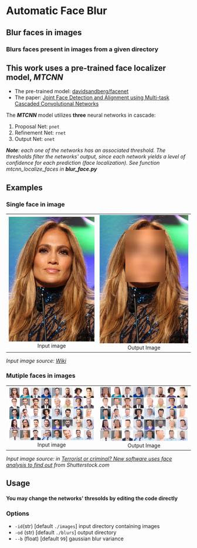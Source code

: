 # Automatic Face Blur

## Blur faces in images
### Blurs faces present in images from a given directory

## This work uses a pre-trained face localizer model, **_MTCNN_**
*  The pre-trained model: [davidsandberg/facenet](https://github.com/davidsandberg/facenet)
* The paper: [Joint Face Detection and Alignment using   Multi-task Cascaded Convolutional Networks](https://kpzhang93.github.io/MTCNN_face_detection_alignment/paper/spl.pdf)

The **_MTCNN_** model utilizes **three** neural networks in cascade:
1. Proposal Net: `pnet`
2. Refinement Net: `rnet`
3. Output Net: `onet`

**_Note_**_: each one of the networks has an associated threshold. The thresholds filter the networks' output, since each network yields a level of confidence for each prediction (face localization). See function _mtcnn_localize_faces_ in **_blur_face.py_**_

## Examples
### Single face in image
| | |
|:-------------------------:|:-------------------------:|
|<img width="500" src="./examples/jlo.jpg"> Input image|<img width="500" src="./examples/jlo_blur.jpg"> Output Image|
_Input image source: [Wiki](https://en.wikipedia.org/wiki/Jennifer_Lopez#/media/File:Jennifer_Lopez_at_GLAAD_Media_Awards_(cropped).jpg)_
### Mutiple faces in images
| | |
|:-------------------------:|:-------------------------:|
|<img width="500" src="./examples/multi_multi.jpeg"> Input image|<img width="500" src="./examples/multi_multi_blur.jpeg"> Output Image|
_Input image source: in [Terrorist or criminal? New software uses face analysis to find out](https://www.israel21c.org/new-face-profiling-software-identifies-terrorists-and-criminals) from Shutterstock.com_
## Usage
#### You may change the networks' thresolds by editing the code directly
### Options
* `-id`(str) [default `./images`] input directory containing images
* `-od` (str) [default `./blurs`] output directory 
* `--b` (float) [default `99`] gaussian blur variance